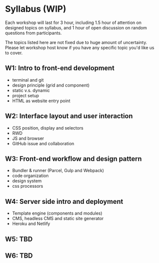 # Syllabus (WIP)

Each workshop will last for 3 hour, including 1.5 hour of attention on designed topics on syllabus, and 1 hour of open discussion on random questions from participants.

The topics listed here are not fixed due to huge amount of uncertainty. Please let workshop host know if you have any specific topic you'd like us to cover.

## W1: Intro to front-end development

- terminal and git
- design principle (grid and component)
- static v.s. dynamic
- project setup
- HTML as website entry point

## W2: Interface layout and user interaction

- CSS position, display and selectors
- RWD
- JS and browser
- GitHub issue and collaboration

## W3: Front-end workflow and design pattern

- Bundler & runner (Parcel, Gulp and Webpack)
- code organization
- design system
- css processors

## W4: Server side intro and deployment

- Template engine (components and modules)
- CMS, headless CMS and static site generator
- Heroku and Netlify

## W5: TBD

## W6: TBD